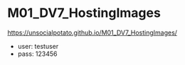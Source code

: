 # M01_DV7_HostingImages
https://unsocialpotato.github.io/M01_DV7_HostingImages/
- user: testuser
- pass: 123456
